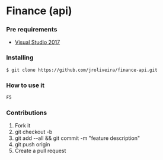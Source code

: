 # Finance (api)

### Pre requirements

* [Visual Studio 2017](https://www.visualstudio.com/vs/whatsnew/)

### Installing

``` bash
$ git clone https://github.com/jroliveira/finance-api.git
```

### How to use it

``` bash
F5
```

### Contributions

1. Fork it
2. git checkout -b <branch-name>
3. git add --all && git commit -m "feature description"
4. git push origin <branch-name>
5. Create a pull request
